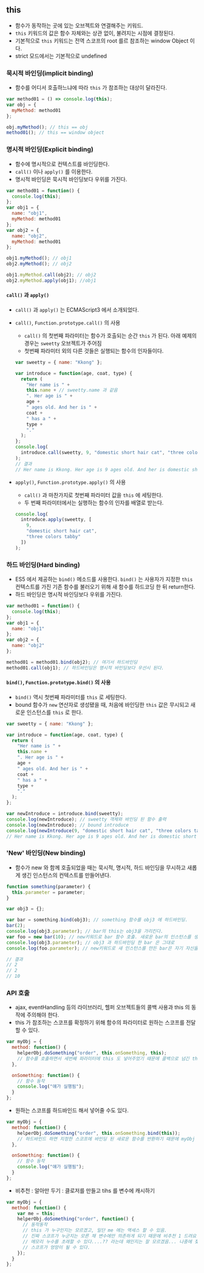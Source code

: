 ## this

- 함수가 동작하는 곳에 있는 오브젝트와 연결해주는 키워드.
- `this` 키워드의 값은 함수 자체와는 상관 없이, 불려지는 시점에 결정된다.
- 기본적으로 `this` 키워드는 전역 스코프의 root 를르 참조하는 window Object 이다.
- strict 모드에서는 기본적으로 undefined

### 묵시적 바인딩(implicit binding)

- 함수를 어디서 호출하느냐에 따라 `this` 가 참조하는 대상이 달라진다.

```javascript
var method01 = () => console.log(this);
var obj = {
  myMethod: method01
};

obj.myMethod(); // this == obj
method01(); // this == window object
```

### 명시적 바인딩(Explicit binding)

- 함수에 명시적으로 컨텍스트를 바인딩한다.
- `call()` 이나 `apply()` 를 이용한다.
- 명시적 바인딩은 묵시적 바인딩보다 우위를 가진다.

```javascript
var method01 = function() {
  console.log(this);
};
var obj1 = {
  name: "obj1",
  myMethod: method01
};
var obj2 = {
  name: "obj2",
  myMethod: method01
};

obj1.myMethod(); // obj1
obj2.myMethod(); // obj2

obj1.myMethod.call(obj2); // obj2
obj2.myMethod.apply(obj1); //obj1
```

#### `call()` 과 `apply()`

- `call()` 과 `apply()` 는 ECMAScript3 에서 소개되었다.
- `call()`, `Function.prototype.call()` 의 사용

  - `call()` 의 첫번째 파라미터는 함수가 호출되는 순간 `this` 가 된다. 아래 예제의 경우는 `sweetty` 오브젝트가 주어짐
  - 첫번째 파라미터 외의 다른 것들은 실행되는 함수의 인자들이다.

  ```javascript
  var sweetty = { name: "Kkong" };

  var introduce = function(age, coat, type) {
    return (
      "Her name is " +
      this.name + // sweetty.name 과 같음
      ". Her age is " +
      age +
      " ages old. And her is " +
      coat +
      " has a " +
      type +
      "."
    );
  };
  console.log(
    introduce.call(sweetty, 9, "domestic short hair cat", "three colors tabby")
  );
  // 결과
  // Her name is Kkong. Her age is 9 ages old. And her is domestic short hair cat has a three colors tabby.
  ```

- `apply()`, `Function.prototype.apply()` 의 사용

  - `call()` 과 마찬가지로 첫번째 파라미터 값을 `this` 에 세팅한다.
  - 두 번째 파라미터에서는 실행하는 함수의 인자를 배열로 받는다.

  ```javascript : 위의 예제에 이어서
  console.log(
    introduce.apply(sweetty, [
      9,
      "domestic short hair cat",
      "three colors tabby"
    ])
  );
  ```

### 하드 바인딩(Hard binding)

- ES5 에서 제공하는 `bind()` 메소드를 사용한다. `bind()` 는 사용자가 지정한 `this` 컨텍스트를 가진 기존 함수를 불러오기 위해 새 함수를 하드코딩 한 뒤 return한다.
- 하드 바인딩은 명시적 바인딩보다 우위를 가진다.

```javascript
var method01 = function() {
  console.log(this);
};
var obj1 = {
  name: "obj1"
};
var obj2 = {
  name: "obj2"
};

method01 = method01.bind(obj2); // 여기서 하드바인딩
method01.call(obj1); // 하드바인딩은 명시적 바인딩보다 우선시 된다.
```

#### `bind()`, `Function.prototype.bind()` 의 사용

- `bind()` 역시 첫번째 파라미터를 `this` 로 세팅한다.
- bound 함수가 `new` 연산자로 생성됐을 때, 처음에 바인딩한 `this` 값은 무시되고 새로운 인스턴스를 `this` 로 한다.

```javascript : call() 과 apply() 를 설명할 때 썼던 예제 재활용
var sweetty = { name: "Kkong" };

var introduce = function(age, coat, type) {
  return (
    "Her name is " +
    this.name +
    ". Her age is " +
    age +
    " ages old. And her is " +
    coat +
    " has a " +
    type +
    "."
  );
};

var newIntroduce = introduce.bind(sweetty);
console.log(newIntroduce); // sweetty 객체와 바인딩 된 함수 출력
console.log(newIntroduce); // bound introduce
console.log(newIntroduce(9, "domestic short hair cat", "three colors tabby"));
// Her name is Kkong. Her age is 9 ages old. And her is domestic short hair cat has a three colors tabby.
```

### 'New' 바인딩(New binding)

- 함수가 new 와 함께 호출되었을 때는 묵시적, 명시적, 하드 바인딩을 무시하고 새롭게 생긴 인스턴스의 컨텍스트를 만들어낸다.

```javascript
function something(parameter) {
  this.parameter = parameter;
}

var obj3 = {};

var bar = something.bind(obj3); // something 함수를 obj3 에 하드바인딩.
bar(2);
console.log(obj3.parameter); // bar의 this는 obj3을 가리킨다.
var foo = new bar(10); // new키워드로 bar 함수 호출. 새로운 bar의 인스턴스를 생성한다.
console.log(obj3.parameter); // obj3 과 하드바인딩 한 bar 은 그대로
console.log(foo.parameter); // new키워드로 새 인스턴스를 만든 bar은 자기 자신을 가리킨다.

// 결과
// 2
// 2
// 10
```

### API 호출

- ajax, eventHandling 등의 라이브러리, 헬퍼 오브젝트들의 콜백 사용과 this 의 동작에 주의해야 한다.
- this 가 참조하는 스코프를 확정하기 위해 함수의 파라미터로 원하는 스코프를 전달할 수 있다.

```javascript
var myObj = {
  method: function() {
    helperObj.doSomething("order", this.onSomething, this);
    // 함수를 호출하면서 세번째 파라미터에 this 도 넣어주었기 때문에 콜백으로 넘긴 this.onSomething 이 참조하는 스코프가 myObj 라는 것을 알 수 있음.
  },

  onSomething: function() {
    // 함수 동작
    console.log("얘가 실행됨");
  }
};
```

- 원하는 스코프를 하드바인드 해서 넣어줄 수도 있다.

```javascript
var myObj = {
  method: function() {
    helperObj.doSomething("order", this.onSomething.bind(this));
    // 하드바인드 하면 지정한 스코프에 바인딩 된 새로운 함수를 반환하기 때문에 myObj 에 스코프가 고정된 뉴함수가 넘어간다.
  },

  onSomething: function() {
    // 함수 동작
    console.log("얘가 실행됨");
  }
};
```

- 비추천 : 알아만 두기 : 클로저를 만들고 tihs 를 변수에 캐시하기

```javascript
var myObj = {
  method: function() {
    var me = this;
    helperObj.doSomething("order", function() {
      // 동작동작
      // this 가 누구인지는 모르겠고, 일단 me 에는 액세스 할 수 있음.
      // 진짜 스코프가 누군지는 모른 채 변수에만 의존하게 되기 때문에 비추천 1 드려요
      // 메모리 누수를 초래할 수 있다....?? 라는데 왜인지는 잘 모르겠음... 나중에 찾아본다.
      // 스코프가 엉망이 될 수 있다.
    });
  }
};
```
